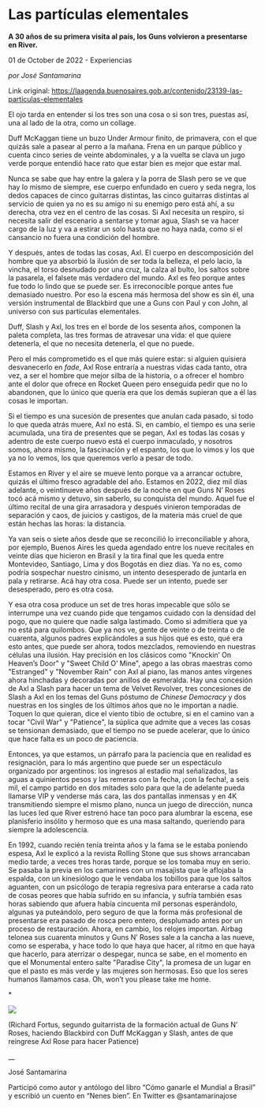 # Las partículas elementales

**A 30 años de su primera visita al país, los Guns volvieron a presentarse en River.**

01 de October de 2022 - Experiencias

_por José Santamarina_

Link original: https://laagenda.buenosaires.gob.ar/contenido/23139-las-particulas-elementales



El ojo tarda en entender si los tres son una cosa o si son tres, puestas así, una al lado de la otra, como un collage.




Duff McKaggan tiene un buzo Under Armour finito, de primavera, con el que quizás sale a pasear al perro a la mañana. Frena en un parque público y cuenta cinco series de veinte abdominales, y a la vuelta se clava un jugo verde porque entendió hace rato que estar bien es mejor que estar mal.




Nunca se sabe que hay entre la galera y la porra de Slash pero se ve que hay lo mismo de siempre, ese cuerpo enfundado en cuero y seda negra, los dedos capaces de cinco guitarras distintas, las cinco guitarras distintas al servicio de quien ya no es su amigo ni su enemigo pero está ahí, a su derecha, otra vez en el centro de las cosas. Si Axl necesita un respiro, si necesita salir del escenario a sentarse y tomar agua, Slash se va hacer cargo de la luz y va a estirar un solo hasta que no haya nada, como si el cansancio no fuera una condición del hombre.




Y después, antes de todas las cosas, Axl. El cuerpo en descomposición del hombre que ya absorbió la ilusión de ser toda la belleza, el pelo lacio, la vincha, el torso desnudado por una cruz, la calza al bulto, los saltos sobre la pasarela, el falsete más verdadero del mundo. Axl es feo porque antes fue todo lo lindo que se puede ser. Es irreconocible porque antes fue demasiado nuestro. Por eso la escena más hermosa del show es sin él, una versión instrumental de Blackbird que une a Guns con Paul y con John, al universo con sus partículas elementales.




Duff, Slash y Axl, los tres en el borde de los sesenta años, componen la paleta completa, las tres formas de atravesar una vida: el que quiere detenerla, el que no necesita detenerla, el que no puede.




Pero el más comprometido es el que más quiere estar: si alguien quisiera desvanecerlo en *fade*, Axl Rose entraría a nuestras vidas cada tanto, otra vez, a ser el hombre que mejor silba de la historia, o a ofrecer el hombro ante el dolor que ofrece en Rocket Queen pero enseguida pedir que no lo abandonen, que lo único que quería era que los demás supieran que a él las cosas le importan.




Si el tiempo es una sucesión de presentes que anulan cada pasado, si todo lo que queda atrás muere, Axl no está. Si, en cambio, el tiempo es una serie acumulada, una tira de presentes que se pegan, Axl es todas las cosas y adentro de este cuerpo nuevo está el cuerpo inmaculado, y nosotros somos, ahora mismo, la fascinación y el espanto, los que lo vimos y los que ya no lo vemos, los que queremos verlo a pesar de todo.




Estamos en River y el aire se mueve lento porque va a arrancar octubre, quizás el último fresco agradable del año. Estamos en 2022, diez mil días adelante, o veintinueve años después de la noche en que Guns N’ Roses tocó acá mismo y detuvo, sin saberlo, su conquista del mundo. Aquel fue el último recital de una gira arrasadora y después vinieron temporadas de separación y caos, de juicios y castigos, de la materia más cruel de que están hechas las horas: la distancia.




Ya van seis o siete años desde que se reconcilió lo irreconciliable y ahora, por ejemplo, Buenos Aires les queda agendado entre los nueve recitales en veinte días que hicieron en Brasil y la tira final que les queda entre Montevideo, Santiago, Lima y dos Bogotás en diez días. Ya no es, como podría sospechar nuestro cinismo, un intento desesperado de juntarla en pala y retirarse. Acá hay otra cosa. Puede ser un intento, puede ser desesperado, pero es otra cosa.




Y esa otra cosa produce un set de tres horas impecable que sólo se interrumpe una vez cuando pide que tengamos cuidado con la densidad del pogo, que no quiere que nadie salga lastimado. Como si admitiera que ya no está para quilombos. Que ya nos ve, gente de veinte o de treinta o de cuarenta, algunos padres explicándoles a sus hijos qué es esto, qué era esto antes, que puede ser ahora, todos mezclados, removiendo en nuestras células una ilusión. Hay precisión en los clásicos como "Knockin’ On Heaven’s Door" y "Sweet Child O’ Mine", apego a las obras maestras como "Estranged" y "November Rain" con Axl al piano, las manos antes vírgenes ahora hinchadas y decoradas por anillos de esmeralda. Hay una concesión de Axl a Slash para hacer un tema de Velvet Revolver, tres concesiones de Slash a Axl en los temas del Guns póstumo de *Chinese Democracy* y dos nuestras en los singles de los últimos años que no le importan a nadie. Toquen lo que quieran, dice el viento tibio de octubre, si en el camino van a tocar "Civil War" y "Patience", la súplica que admite que a veces las cosas se tensionan demasiado, que el tiempo no se puede acelerar, que lo único que hace falta es un poco de paciencia.




Entonces, ya que estamos, un párrafo para la paciencia que en realidad es resignación, para lo más argentino que puede ser un espectáculo organizado por argentinos: los ingresos al estadio mal señalizados, las aguas a quinientos pesos y las remeras con la fecha, ¡con la fecha!, a seis mil, el campo partido en dos mitades solo para que la de adelante pueda llamarse VIP y venderse más cara, las dos pantallas inmensas y en 4K transmitiendo siempre el mismo plano, nunca un juego de dirección, nunca las luces led que River estrenó hace tan poco para alumbrar la escena, ese planisferio insólito y hermoso que es una masa saltando, queriendo para siempre la adolescencia.




En 1992, cuando recién tenía treinta años y la fama se le estaba poniendo espesa, Axl le explicó a la revista Rolling Stone que sus shows arrancaban medio tarde, a veces tres horas tarde, porque se los tomaba muy en serio. Se pasaba la previa en los camarines con un masajista que le aflojaba la espalda, con un kinesiólogo que le vendaba los tobillos para que los saltos aguanten, con un psicólogo de terapia regresiva para enterarse a cada rato de cosas peores que había sufrido en su infancia, y sufría también esas horas sabiendo que afuera había cincuenta mil personas esperándolo, algunas ya puteándolo, pero seguro de que la forma más profesional de presentarse era pasado de rosca pero entero, desplumado antes por un proceso de restauración. Ahora, en cambio, los relojes importan. Airbag telonea sus cuarenta minutos y Guns N’ Roses sale a la cancha a las nueve, como se esperaba, y hace todo lo que haya que hacer, al ritmo en que haya que hacerlo, para aterrizar o despegar, nunca se sabe, en el momento en que el Monumental entero salte "Paradise City", la promesa de un lugar en que el pasto es más verde y las mujeres son hermosas. Eso que los seres humanos llamamos casa. Oh, won’t you please take me home.




\*




[![](https://img.youtube.com/vi/-U3dscU3Tb0/0.jpg)](https://www.youtube.com/watch?v=-U3dscU3Tb0)




(Richard Fortus, segundo guitarrista de la formación actual de Guns N’ Roses, haciendo Blackbird con Duff McKaggan y Slash, antes de que reingrese Axl Rose para hacer Patience)




\_\_




José Santamarina




Participó como autor y antólogo del libro “Cómo ganarle el Mundial a Brasil” y escribió un cuento en “Nenes bien”. En Twitter es @santamarinajose



